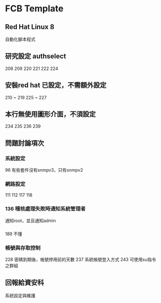 # FCB Template
## Red Hat Linux 8
自動化腳本程式

## 研究設定 authselect
208 209 220 221 222 224


## 安裝red hat 已設定，不需額外設定
210 ~ 219
225 ~ 227
## 本行無使用圖形介面，不須設定
234 235 236 239

## 問題討論項次
### 系統設定
96 有些套件沒有snmpv3，只有snmpv2
### 網路設定
111
112
117
118
### 136 稽核處理失敗時通知系統管理者
通知root，並且通知admin
###
189 不懂
### 帳號與存取控制
228 密碼到期後，帳號停用前的天數
237 系統帳號登入方式
243 可使用su指令之群組

## 回報給資安科
系統設定與維護
